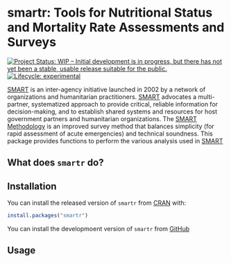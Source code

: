 
<!-- README.md is generated from README.Rmd. Please edit that file -->

# smartr: Tools for Nutritional Status and Mortality Rate Assessments and Surveys

<!-- badges: start -->

[![Project Status: WIP – Initial development is in progress, but there
has not yet been a stable, usable release suitable for the
public.](https://www.repostatus.org/badges/latest/wip.svg)](https://www.repostatus.org/#wip)
[![Lifecycle:
experimental](https://img.shields.io/badge/lifecycle-experimental-orange.svg)](https://www.tidyverse.org/lifecycle/#experimental)
<!-- badges: end -->

[SMART](https://www.smartmethodology.org) is an inter-agency initiative
launched in 2002 by a network of organizations and humanitarian
practitioners. [SMART](https://www.smartmethodology.org) advocates a
multi-partner, systematized approach to provide critical, reliable
information for decision-making, and to establish shared systems and
resources for host government partners and humanitarian organizations.
The [SMART Methodology](https://www.smartmethodology.org) is an improved
survey method that balances simplicity (for rapid assessment of acute
emergencies) and technical soundness. This package provides functions to
perform the various analysis used in
[SMART](https://www.smartmethodology.org)

## What does `smartr` do?

## Installation

You can install the released version of `smartr` from
[CRAN](https://CRAN.R-project.org) with:

``` r
install.packages("smartr")
```

You can install the developmoent version of `smartr` from
[GitHub](https://github.com/nutriverse/smartr)

## Usage

